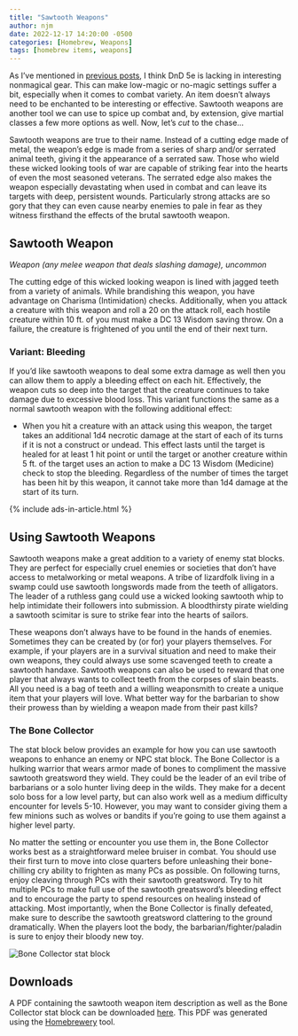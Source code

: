 ```yaml
---
title: "Sawtooth Weapons"
author: njm
date: 2022-12-17 14:20:00 -0500
categories: [Homebrew, Weapons]
tags: [homebrew items, weapons]
---
```


As I’ve mentioned in [previous posts](/posts/barbed-weapons/), I think DnD 5e is lacking in interesting nonmagical gear. This can make low-magic or no-magic settings suffer a bit, especially when it comes to combat variety. An item doesn’t always need to be enchanted to be interesting or effective. Sawtooth weapons are another tool we can use to spice up combat and, by extension, give martial classes a few more options as well. Now, let’s *cut* to the chase…

Sawtooth weapons are true to their name. Instead of a cutting edge made of metal, the weapon’s edge is made from a series of sharp and/or serrated animal teeth, giving it the appearance of a serrated saw. Those who wield these wicked looking tools of war are capable of striking fear into the hearts of even the most seasoned veterans. The serrated edge also makes the weapon especially devastating when used in combat and can leave its targets with deep, persistent wounds. Particularly strong attacks are so gory that they can even cause nearby enemies to pale in fear as they witness firsthand the effects of the brutal sawtooth weapon.

## Sawtooth Weapon

*Weapon (any melee weapon that deals slashing damage), uncommon*

The cutting edge of this wicked looking weapon is lined with jagged teeth from a variety of animals. While brandishing this weapon, you have advantage on Charisma (Intimidation) checks. Additionally, when you attack a creature with this weapon and roll a 20 on the attack roll, each hostile creature within 10 ft. of you must make a DC 13 Wisdom saving throw. On a failure, the creature is frightened of you until the end of their next turn.

### Variant: Bleeding

If you’d like sawtooth weapons to deal some extra damage as well then you can allow them to apply a bleeding effect on each hit. Effectively, the weapon cuts so deep into the target that the creature continues to take damage due to excessive blood loss. This variant functions the same as a normal sawtooth weapon with the following additional effect:
- When you hit a creature with an attack using this weapon, the target takes an additional 1d4 necrotic damage at the start of each of its turns if it is not a construct or undead. This effect lasts until the target is healed for at least 1 hit point or until the target or another creature within 5 ft. of the target uses an action to make a DC 13 Wisdom (Medicine) check to stop the bleeding. Regardless of the number of times the target has been hit by this weapon, it cannot take more than 1d4 damage at the start of its turn.

{% include ads-in-article.html %}

## Using Sawtooth Weapons

Sawtooth weapons make a great addition to a variety of enemy stat blocks. They are perfect for especially cruel enemies or societies that don’t have access to metalworking or metal weapons. A tribe of lizardfolk living in a swamp could use sawtooth longswords made from the teeth of alligators. The leader of a ruthless gang could use a wicked looking sawtooth whip to help intimidate their followers into submission. A bloodthirsty pirate wielding a sawtooth scimitar is sure to strike fear into the hearts of sailors.

These weapons don’t always have to be found in the hands of enemies. Sometimes they can be created by (or for) your players themselves. For example, if your players are in a survival situation and need to make their own weapons, they could always use some scavenged teeth to create a sawtooth handaxe. Sawtooth weapons can also be used to reward that one player that always wants to collect teeth from the corpses of slain beasts. All you need is a bag of teeth and a willing weaponsmith to create a unique item that your players will love. What better way for the barbarian to show their prowess than by wielding a weapon made from their past kills?

### The Bone Collector

The stat block below provides an example for how you can use sawtooth weapons to enhance an enemy or NPC stat block. The Bone Collector is a hulking warrior that wears armor made of bones to compliment the massive sawtooth greatsword they wield. They could be the leader of an evil tribe of barbarians or a solo hunter living deep in the wilds. They make for a decent solo boss for a low level party, but can also work well as a medium difficulty encounter for levels 5-10. However, you may want to consider giving them a few minions such as wolves or bandits if you’re going to use them against a higher level party.

No matter the setting or encounter you use them in, the Bone Collector works best as a straightforward melee bruiser in combat. You should use their first turn to move into close quarters before unleashing their bone-chilling cry ability to frighten as many PCs as possible. On following turns, enjoy cleaving through PCs with their sawtooth greatsword. Try to hit multiple PCs to make full use of the sawtooth greatsword’s bleeding effect and to encourage the party to spend resources on healing instead of attacking. Most importantly, when the Bone Collector is finally defeated, make sure to describe the sawtooth greatsword clattering to the ground dramatically. When the players loot the body, the barbarian/fighter/paladin is sure to enjoy their bloody new toy.

![Bone Collector stat block](/assets/img/bone_collector.PNG)

## Downloads

A PDF containing the sawtooth weapon item description as well as the Bone Collector stat block can be downloaded [here](/downloads/Sawtooth%20Weapons%20-%20ILTB.pdf). This PDF was generated using the [Homebrewery](https://homebrewery.naturalcrit.com/) tool.

